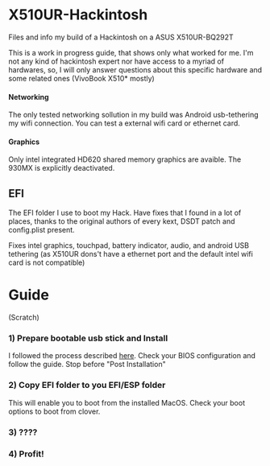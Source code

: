 # X510UR-Hackintosh
Files and info my build of a Hackintosh on a ASUS X510UR-BQ292T

This is a work in progress guide, that shows only what worked for me. I'm not any kind of hackintosh expert nor have access to a myriad of hardwares, so, I will only answer questions about this specific hardware and some related ones (VivoBook X510* mostly)

#### Networking
The only tested networking sollution in my build was Android usb-tethering my wifi connection. You can test a external wifi card or ethernet card. 

#### Graphics
Only intel integrated HD620 shared memory graphics are avaible. The 930MX is explicitly deactivated. 

## EFI
The EFI folder I use to boot my Hack. Have fixes that I found in a lot of places, thanks to the original authors of every kext, DSDT patch and config.plist present.

Fixes intel graphics, touchpad, battery indicator, audio, and android USB tethering (as X510UR dons't have a ethernet port and the default intel wifi card is not compatible)

# Guide
(Scratch)

### 1) Prepare bootable usb stick and Install 
I followed the process described [here](https://github.com/nguyentrucxinh/ASUS-VivoBook-X510UQR-Hackintosh/blob/master/Guide.md). Check your BIOS configuration and follow the guide. Stop before "Post Installation"

### 2) Copy EFI folder to you EFI/ESP folder 
This will enable you to boot from the installed MacOS. Check your boot options to boot from clover. 

### 3) ????

### 4) Profit! 